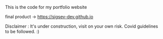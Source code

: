 This is the code for my portfolio website

final product -> https://sigsev-dev.github.io

Disclaimer : It's under construction, visit on your own risk. Covid guidelines to be followed. :)
